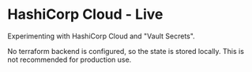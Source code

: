 # HashiCorp Cloud - Live

Experimenting with HashiCorp Cloud and "Vault Secrets".

No terraform backend is configured, so the state is stored locally. This is not recommended for production use.
